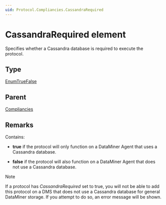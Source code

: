 ```yaml
---
uid: Protocol.Compliancies.CassandraRequired
---
```


# CassandraRequired element

<!-- RN 12958, RN 13008, RN 13202 -->

Specifies whether a Cassandra database is required to execute the protocol.

## Type

[EnumTrueFalse](xref:Protocol-EnumTrueFalse)

## Parent

[Compliancies](xref:Protocol.Compliancies)

## Remarks

Contains:

- **true** if the protocol will only function on a DataMiner Agent that uses a Cassandra database.

- **false** if the protocol will also function on a DataMiner Agent that does not use a Cassandra database.

> [!NOTE]
> If a protocol has *CassandraRequired* set to true, you will not be able to add this protocol on a DMS that does not use a Cassandra database for general DataMiner storage. If you attempt to do so, an error message will be shown.<!-- RN 14427, RN 14464 -->
